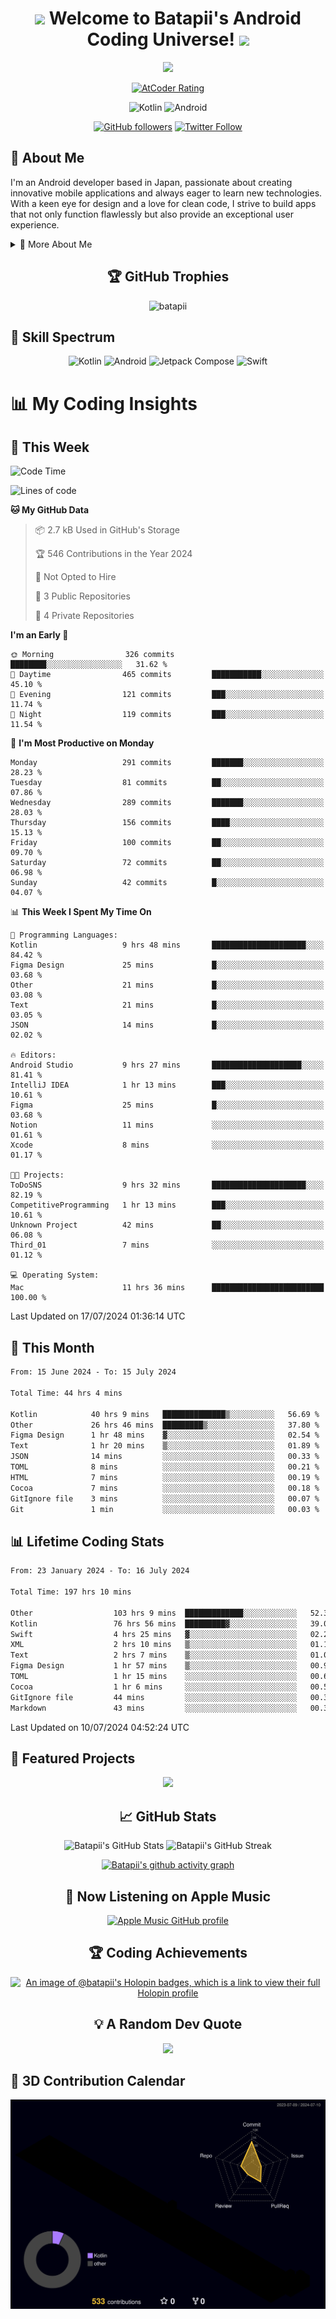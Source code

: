 <h1 align="center">
  <img src="https://media.giphy.com/media/hvRJCLFzcasrR4ia7z/giphy.gif" width="28">
  Welcome to Batapii's Android Coding Universe!
  <img src="https://media.giphy.com/media/hvRJCLFzcasrR4ia7z/giphy.gif" width="28">
</h1>

<p align="center">
  <img src="https://readme-typing-svg.herokuapp.com/?lines=Android+Developer+in+Japan;Always%20learning%20new%20things&font=Fira%20Code&center=true&width=440&height=45&color=f75c7e&vCenter=true&size=22">
</p>

<div align="center">
  
[![AtCoder Rating](https://img.shields.io/endpoint?url=https%3A%2F%2Fatcoder-badges.now.sh%2Fapi%2Fatcoder%2Fjson%2Fbatapii3939)](https://atcoder.jp/users/batapii3939)

![Kotlin](https://img.shields.io/badge/Kotlin-★☆☆☆☆☆☆☆☆☆-brightgreen)
![Android](https://img.shields.io/badge/Android-★☆☆☆☆☆☆☆☆☆-brightgreen)

  
[![GitHub followers](https://img.shields.io/github/followers/batapii?style=social)](https://github.com/batapii)
[![Twitter Follow](https://img.shields.io/twitter/follow/batapii?style=social)](https://twitter.com/batapii3939)

</div>

## 🚀 About Me
I'm an Android developer based in Japan, passionate about creating innovative mobile applications and always eager to learn new technologies. With a keen eye for design and a love for clean code, I strive to build apps that not only function flawlessly but also provide an exceptional user experience.

<details>
<summary>🌟 More About Me</summary>

- 🔭 I'm currently working on revolutionizing mobile productivity apps
- 🌱 I'm currently learning Kotlin Multiplatform and Jetpack Compose
- 👯 I'm looking to collaborate on open-source Android projects
- 💬 Ask me about Android development, Kotlin, and mobile UX design
- ⚡ Fun fact: I can solve a Rubik's cube in under 2 minutes!

</details>

<h2 align="center">🏆 GitHub Trophies</h2>
<p align="center">
  <img src="https://github-profile-trophy.vercel.app/?username=batapii&theme=nord&column=7&no-frame=true&no-bg=true&rank=SECRET,SSS,SS,S,AAA,AA,A,B,C,?" alt="batapii" />
</p>

## 🌈 Skill Spectrum

<div align="center">

![Kotlin](https://img.shields.io/badge/Kotlin-0095D5?style=for-the-badge&logo=kotlin&logoColor=white)
![Android](https://img.shields.io/badge/Android-3DDC84?style=for-the-badge&logo=android&logoColor=white)
![Jetpack Compose](https://img.shields.io/badge/Jetpack%20Compose-4285F4?style=for-the-badge&logo=jetpackcompose&logoColor=white)
![Swift](https://img.shields.io/badge/Swift-FA7343?style=for-the-badge&logo=swift&logoColor=white)

</div>


# 📊 My Coding Insights

## 📅 This Week
<!--START_SECTION:waka-week-->
![Code Time](http://img.shields.io/badge/Code%20Time-198%20hrs-blue)

![Lines of code](https://img.shields.io/badge/From%20Hello%20World%20I%27ve%20Written-71.8%20thousand%20lines%20of%20code-blue)

**🐱 My GitHub Data** 

> 📦 2.7 kB Used in GitHub's Storage 
 > 
> 🏆 546 Contributions in the Year 2024
 > 
> 🚫 Not Opted to Hire
 > 
> 📜 3 Public Repositories 
 > 
> 🔑 4 Private Repositories 
 > 
**I'm an Early 🐤** 

```text
🌞 Morning                326 commits         ████████░░░░░░░░░░░░░░░░░   31.62 % 
🌆 Daytime                465 commits         ███████████░░░░░░░░░░░░░░   45.10 % 
🌃 Evening                121 commits         ███░░░░░░░░░░░░░░░░░░░░░░   11.74 % 
🌙 Night                  119 commits         ███░░░░░░░░░░░░░░░░░░░░░░   11.54 % 
```
📅 **I'm Most Productive on Monday** 

```text
Monday                   291 commits         ███████░░░░░░░░░░░░░░░░░░   28.23 % 
Tuesday                  81 commits          ██░░░░░░░░░░░░░░░░░░░░░░░   07.86 % 
Wednesday                289 commits         ███████░░░░░░░░░░░░░░░░░░   28.03 % 
Thursday                 156 commits         ████░░░░░░░░░░░░░░░░░░░░░   15.13 % 
Friday                   100 commits         ██░░░░░░░░░░░░░░░░░░░░░░░   09.70 % 
Saturday                 72 commits          ██░░░░░░░░░░░░░░░░░░░░░░░   06.98 % 
Sunday                   42 commits          █░░░░░░░░░░░░░░░░░░░░░░░░   04.07 % 
```


📊 **This Week I Spent My Time On** 

```text
💬 Programming Languages: 
Kotlin                   9 hrs 48 mins       █████████████████████░░░░   84.42 % 
Figma Design             25 mins             █░░░░░░░░░░░░░░░░░░░░░░░░   03.68 % 
Other                    21 mins             █░░░░░░░░░░░░░░░░░░░░░░░░   03.08 % 
Text                     21 mins             █░░░░░░░░░░░░░░░░░░░░░░░░   03.05 % 
JSON                     14 mins             █░░░░░░░░░░░░░░░░░░░░░░░░   02.02 % 

🔥 Editors: 
Android Studio           9 hrs 27 mins       ████████████████████░░░░░   81.41 % 
IntelliJ IDEA            1 hr 13 mins        ███░░░░░░░░░░░░░░░░░░░░░░   10.61 % 
Figma                    25 mins             █░░░░░░░░░░░░░░░░░░░░░░░░   03.68 % 
Notion                   11 mins             ░░░░░░░░░░░░░░░░░░░░░░░░░   01.61 % 
Xcode                    8 mins              ░░░░░░░░░░░░░░░░░░░░░░░░░   01.17 % 

🐱‍💻 Projects: 
ToDoSNS                  9 hrs 32 mins       █████████████████████░░░░   82.19 % 
CompetitiveProgramming   1 hr 13 mins        ███░░░░░░░░░░░░░░░░░░░░░░   10.61 % 
Unknown Project          42 mins             ██░░░░░░░░░░░░░░░░░░░░░░░   06.08 % 
Third_01                 7 mins              ░░░░░░░░░░░░░░░░░░░░░░░░░   01.12 % 

💻 Operating System: 
Mac                      11 hrs 36 mins      █████████████████████████   100.00 % 
```


 Last Updated on 17/07/2024 01:36:14 UTC
<!--END_SECTION:waka-week-->

## 📅 This Month
<!--START_SECTION:wakamonth-->

```txt
From: 15 June 2024 - To: 15 July 2024

Total Time: 44 hrs 4 mins

Kotlin            40 hrs 9 mins   ██████████████▒░░░░░░░░░░   56.69 %
Other             26 hrs 46 mins  █████████▒░░░░░░░░░░░░░░░   37.80 %
Figma Design      1 hr 48 mins    ▓░░░░░░░░░░░░░░░░░░░░░░░░   02.54 %
Text              1 hr 20 mins    ▒░░░░░░░░░░░░░░░░░░░░░░░░   01.89 %
JSON              14 mins         ░░░░░░░░░░░░░░░░░░░░░░░░░   00.33 %
TOML              8 mins          ░░░░░░░░░░░░░░░░░░░░░░░░░   00.21 %
HTML              7 mins          ░░░░░░░░░░░░░░░░░░░░░░░░░   00.19 %
Cocoa             7 mins          ░░░░░░░░░░░░░░░░░░░░░░░░░   00.18 %
GitIgnore file    3 mins          ░░░░░░░░░░░░░░░░░░░░░░░░░   00.07 %
Git               1 min           ░░░░░░░░░░░░░░░░░░░░░░░░░   00.03 %
```

<!--END_SECTION:wakamonth-->

## 📊 Lifetime Coding Stats

<!--START_SECTION:wakaalltime-->

```txt
From: 23 January 2024 - To: 16 July 2024

Total Time: 197 hrs 10 mins

Other                  103 hrs 9 mins  █████████████░░░░░░░░░░░░   52.32 %
Kotlin                 76 hrs 56 mins  █████████▓░░░░░░░░░░░░░░░   39.02 %
Swift                  4 hrs 25 mins   ▓░░░░░░░░░░░░░░░░░░░░░░░░   02.24 %
XML                    2 hrs 10 mins   ▒░░░░░░░░░░░░░░░░░░░░░░░░   01.11 %
Text                   2 hrs 7 mins    ▒░░░░░░░░░░░░░░░░░░░░░░░░   01.08 %
Figma Design           1 hr 57 mins    ▒░░░░░░░░░░░░░░░░░░░░░░░░   00.99 %
TOML                   1 hr 15 mins    ░░░░░░░░░░░░░░░░░░░░░░░░░   00.64 %
Cocoa                  1 hr 6 mins     ░░░░░░░░░░░░░░░░░░░░░░░░░   00.56 %
GitIgnore file         44 mins         ░░░░░░░░░░░░░░░░░░░░░░░░░   00.38 %
Markdown               43 mins         ░░░░░░░░░░░░░░░░░░░░░░░░░   00.37 %
```

<!--END_SECTION:wakaalltime-->

Last Updated on 10/07/2024 04:52:24 UTC

## 🌟 Featured Projects

<div align="center">
  <a href="https://github.com/batapii/ToDoSNS">
    <img src="https://github-readme-stats.vercel.app/api/pin/?username=batapii&repo=ToDoSNS&theme=radical" />
  </a>

## 📈 GitHub Stats

<div align="center">
  <img src="https://github-readme-stats.vercel.app/api?username=batapii&show_icons=true&theme=radical" alt="Batapii's GitHub Stats" />
  <img src="https://github-readme-streak-stats.herokuapp.com/?user=batapii&theme=radical" alt="Batapii's GitHub Streak" />
  
[![Batapii's github activity graph](https://github-readme-activity-graph.vercel.app/graph?username=batapii&theme=react-dark)](https://github.com/ashutosh00710/github-readme-activity-graph)
</div>

## 🎵 Now Listening on Apple Music

<div align="center">
  
[![Apple Music GitHub profile](https://music-profile.rayriffy.com/theme/dark.svg?uid=001005.6598667d2ffd4a10a4f429edd0ba24c4.1156)](https://github.com/rayriffy/apple-music-github-profile)

</div>


## 🏆 Coding Achievements

<div align="center">

[![An image of @batapii's Holopin badges, which is a link to view their full Holopin profile](https://holopin.me/batapii)](https://holopin.io/@batapii)

</div>

## 💡 A Random Dev Quote

<div align="center">

![](https://quotes-github-readme.vercel.app/api?type=horizontal&theme=radical)

</div>

</div>

## 🚀 3D Contribution Calendar

<div align="center">
  
![](./profile-3d-contrib/profile-night-rainbow.svg)

</div>

